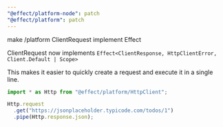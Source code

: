```yaml
---
"@effect/platform-node": patch
"@effect/platform": patch
---
```


make /platform ClientRequest implement Effect

ClientRequest now implements `Effect<ClientResponse, HttpClientError, Client.Default | Scope>`

This makes it easier to quickly create a request and execute it in a single line.

```ts
import * as Http from "@effect/platform/HttpClient";

Http.request
  .get("https://jsonplaceholder.typicode.com/todos/1")
  .pipe(Http.response.json);
```
